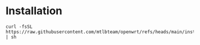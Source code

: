 # Installation

```shell
curl -fsSL https://raw.githubusercontent.com/mtlbteam/openwrt/refs/heads/main/install.sh | sh
```